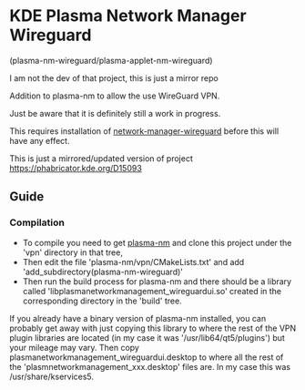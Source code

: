 # KDE Plasma Network Manager Wireguard 
(plasma-nm-wireguard/plasma-applet-nm-wireguard)

I am not the dev of that project, this is just a mirror repo 

Addition to plasma-nm to allow the use WireGuard VPN.

Just be aware that it is definitely still a work in progress. 

This requires installation of [network-manager-wireguard](https://github.com/max-moser/network-manager-wireguard) before this will have any effect.

This is just a mirrored/updated version of project https://phabricator.kde.org/D15093

## Guide

### Compilation
- To compile you need to get [plasma-nm](https://github.com/KDE/plasma-nm) and clone this project under the 'vpn' directory in that tree, 
- Then edit the file 'plasma-nm/vpn/CMakeLists.txt' and add 'add_subdirectory(plasma-nm-wireguard)'
- Then run the build process for plasma-nm and there should be a library called 'libplasmanetworkmanagement_wireguardui.so' created in the corresponding directory in the 'build' tree.

If you already have a binary version of plasma-nm installed, you can probably get away with just copying this library to where the rest of the VPN plugin libraries are located (in my case it was '/usr/lib64/qt5/plugins') but your mileage may vary. Then copy plasmanetworkmanagement_wireguardui.desktop to where all the rest of the 'plasmnetworkmanagement_xxx.desktop' files are. In my case this was /usr/share/kservices5.

